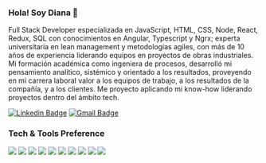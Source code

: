 ### Hola! Soy Diana 👋

Full Stack Developer especializada en JavaScript, HTML, CSS, Node, React, Redux, SQL con conocimientos en Angular, Typescript y Ngrx; experta universitaria en lean management y metodologías agiles, con más de 10 años de experiencia liderando equipos en proyectos de obras industriales.
Mi formación académica como ingeniera de procesos, desarrolló mi pensamiento analítico, sistémico y orientado a los resultados, proveyendo en mi carrera laboral valor a los equipos de trabajo, a los resultados de la compañía, y a los clientes. Me proyecto aplicando mi know-how liderando proyectos dentro del ámbito tech.

[![Linkedin Badge](https://img.shields.io/badge/-dianaterragno-blue?style=flat&logo=Linkedin&logoColor=white&link=https://www.linkedin.com/in/diana-terragno/)](https://www.linkedin.com/in/diana-terragno/)
[![Gmail Badge](https://img.shields.io/badge/-dianaterragno-c14438?style=flat&logo=Gmail&logoColor=white&link=mailto:dianaterragno@gmail.com)](mailto:dianaterragno@gmail.com)

### Tech & Tools Preference

<img src = "https://img.shields.io/badge/-HTML5-E34F26?style=flat&logo=html5&logoColor=white"> <img src = "https://img.shields.io/badge/-CSS3-1572B6?style=flat&logo=css3&logoColor=white"> <img src="https://img.shields.io/badge/-Bootstrap-563D7C?style=flat&logo=bootstrap&logoColor=white"> <img src="https://img.shields.io/badge/-JavaScript-eed718?style=flat&logo=javascript&logoColor=ffffff">
<img src="https://img.shields.io/badge/-React-000000?style=flat&logo=react&logoColor=00c8ff">
<img src="https://img.shields.io/badge/-Express.js-787878?style=flat">
<img src="https://img.shields.io/badge/-Node.js-3C873A?style=flat&logo=Node.js&logoColor=white">
<img src="http://img.shields.io/badge/-Git-F1502F?style=flat&logo=git&logoColor=FFFFFF">
<img src="http://img.shields.io/badge/-Github-000000?style=flat&logo=github&logoColor=FFFFFF">
<img src="http://img.shields.io/badge/-VS%20Code-007ACC?style=flat&logo=visual%20studio%20code&logoColor=white">


<!--
**Diaterra/Diaterra** is a ✨ _special_ ✨ repository because its `README.md` (this file) appears on your GitHub profile.

Here are some ideas to get you started:


- 🔭 I’m currently working on ...
- 🌱 I’m currently learning ...
- 👯 I’m looking to collaborate on ...
- 🤔 I’m looking for help with ...
- 💬 Ask me about ...
- 📫 How to reach me: ...
- 😄 Pronouns: ...
- ⚡ Fun fact: ...
-->
